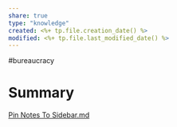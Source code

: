 ```yaml
---
share: true
type: "knowledge"
created: <%+ tp.file.creation_date() %> 
modified: <%+ tp.file.last_modified_date() %>
---
```

#bureaucracy 
# Summary
  
[Pin Notes To Sidebar.md](./Pin%20Notes%20To%20Sidebar.md)
